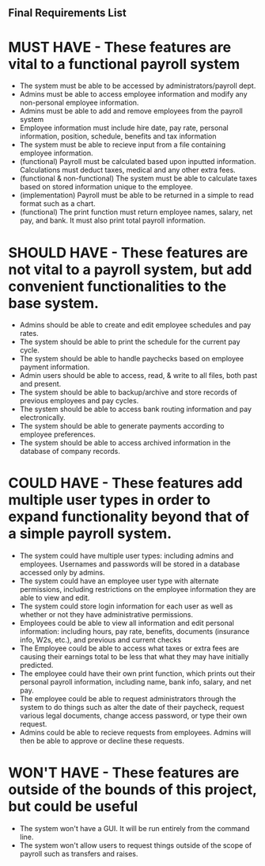 ## Final Requirements List

# MUST HAVE - These features are vital to a functional payroll system
* The system must be able to be accessed by administrators/payroll dept.
* Admins must be able to access employee information and modify any non-personal employee information.
* Admins must be able to add and remove employees from the payroll system
* Employee information must include hire date, pay rate, personal information, position, schedule, benefits and tax information
* The system must be able to recieve input from a file containing employee information.
* (functional) Payroll must be calculated based upon inputted information. Calculations must deduct taxes, medical and any other extra fees.
* (functional & non-functional) The system must be able to calculate taxes based on stored information unique to the employee.
* (implementation) Payroll must be able to be returned in a simple to read format such as a chart.
* (functional) The print function must return employee names, salary, net pay, and bank. It must also print total payroll information.


# SHOULD HAVE - These features are not vital to a payroll system, but add convenient functionalities to the base system.
* Admins should be able to create and edit employee schedules and pay rates.
* The system should be able to print the schedule for the current pay cycle.
* The system should be able to handle paychecks based on employee payment information.
* Admin users should be able to access, read, & write to all files, both past and present.
* The system should be able to backup/archive and store records of previous employees and pay cycles.
* The system should be able to access bank routing information and pay electronically.
* The system should be able to generate payments according to employee preferences.
* The system should be able to access archived information in the database of company records.


# COULD HAVE - These features add multiple user types in order to expand functionality beyond that of a simple payroll system.
* The system could have multiple user types: including admins and employees. Usernames and passwords will be stored in a database accessed only by admins.
* The system could have an employee user type with alternate permissions, including restrictions on the employee information they are able to view and edit.
* The system could store login information for each user as well as whether or not they have administrative permissions.
* Employees could be able to view all information and edit personal information: including hours, pay rate, benefits, documents (insurance info, W2s, etc.), and previous and current checks
* The Employee could be able to access what taxes or extra fees are causing their earnings total to be less that what they may have initially predicted.
* The employee could have their own print function, which prints out their personal payroll information, including name, bank info, salary, and net pay.
* The employee could be able to request administrators through the system to do things such as alter the date of their paycheck, request various legal documents, change access password, or type their own request.
* Admins could be able to recieve requests from employees. Admins will then be able to approve or decline these requests.


# WON'T HAVE - These features are outside of the bounds of this project, but could be useful
* The system won't have a GUI. It will be run entirely from the command line.
* The system won't allow users to request things outside of the scope of payroll such as transfers and raises.